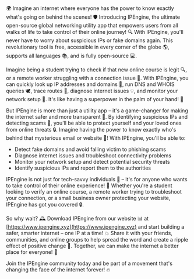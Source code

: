 🌍 Imagine an internet where everyone has the power to know exactly what's going on behind the scenes! 🛡️ Introducing IPEngine, the ultimate open-source global networking utility app that empowers users from all walks of life to take control of their online journey! 🔍 With IPEngine, you'll never have to worry about suspicious IPs or fake domains again. This revolutionary tool is free, accessible in every corner of the globe 🌎, supports all languages 📚, and is fully open-source 💻.

Imagine being a student trying to check if that new online course is legit 🔍, or a remote worker struggling with a connection issue 📍. With IPEngine, you can quickly look up IP addresses and domains 👀, run DNS and WHOIS queries 🕊️, trace routes 🚀, diagnose internet issues 💡, and monitor your network setup 🔧. It's like having a superpower in the palm of your hand! 🤩

But IPEngine is more than just a utility app – it's a game-changer for making the internet safer and more transparent 🌈. By identifying suspicious IPs and detecting scams 💸, you'll be able to protect yourself and your loved ones from online threats 🔒. Imagine having the power to know exactly who's behind that mysterious email or website 📧! With IPEngine, you'll be able to:

* Detect fake domains and avoid falling victim to phishing scams
* Diagnose internet issues and troubleshoot connectivity problems
* Monitor your network setup and detect potential security threats
* Identify suspicious IPs and report them to the authorities

IPEngine is not just for tech-savvy individuals 🤖 – it's for anyone who wants to take control of their online experience! 🌟 Whether you're a student looking to verify an online course, a remote worker trying to troubleshoot your connection, or a small business owner protecting your website, IPEngine has got you covered 🔒.

So why wait? 🕰️ Download IPEngine from our website 📊 at [https://www.ipengine.xyz](https://www.ipengine.xyz) and start building a safer, smarter internet – one IP at a time! 💥 Share it with your friends, communities, and online groups to help spread the word and create a ripple effect of positive change 🌊. Together, we can make the internet a better place for everyone! 🌈

Join the IPEngine community today and be part of a movement that's changing the face of the internet forever! 🔥